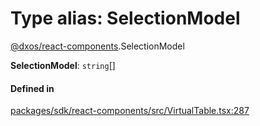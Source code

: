 # Type alias: SelectionModel

[@dxos/react-components](../modules/dxos_react_components.md).SelectionModel

 **SelectionModel**: `string`[]

#### Defined in

[packages/sdk/react-components/src/VirtualTable.tsx:287](https://github.com/dxos/dxos/blob/main/packages/sdk/react-components/src/VirtualTable.tsx#L287)
